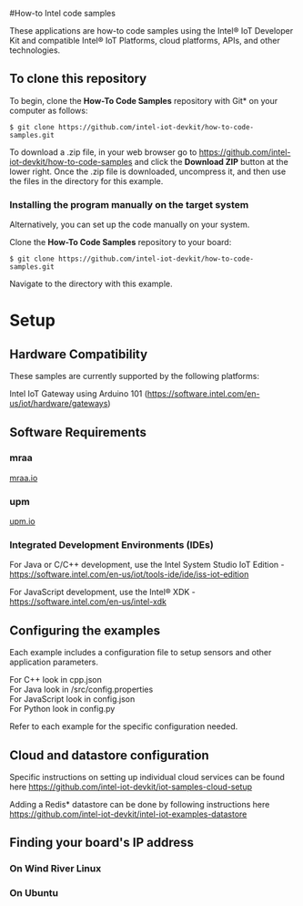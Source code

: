 #How-to Intel code samples

These applications are how-to code samples using the Intel® IoT Developer Kit and compatible Intel® IoT Platforms, cloud platforms, APIs, and other technologies. 

## To clone this repository

To begin, clone the **How-To Code Samples** repository with Git\* on your computer as follows:

    $ git clone https://github.com/intel-iot-devkit/how-to-code-samples.git

To download a .zip file, in your web browser go to <a href="https://github.com/intel-iot-devkit/how-to-code-samples">https://github.com/intel-iot-devkit/how-to-code-samples</a> and click the **Download ZIP** button at the lower right. Once the .zip file is downloaded, uncompress it, and then use the files in the directory for this example.

### Installing the program manually on the target system

Alternatively, you can set up the code manually on your system.

Clone the **How-To Code Samples** repository to your board:

    $ git clone https://github.com/intel-iot-devkit/how-to-code-samples.git

Navigate to the directory with this example.

# Setup

## Hardware Compatibility

These samples are currently supported by the following platforms:

Intel IoT Gateway using Arduino 101 (https://software.intel.com/en-us/iot/hardware/gateways) 

## Software Requirements

### mraa

[mraa.io](mraa.io)

### upm

[upm.io](upm.io)

### Integrated Development Environments (IDEs)

For Java or C/C++ development, use the Intel System Studio IoT Edition - https://software.intel.com/en-us/iot/tools-ide/ide/iss-iot-edition 

For JavaScript development, use the Intel® XDK - https://software.intel.com/en-us/intel-xdk

## Configuring the examples

Each example includes a configuration file to setup sensors and other application parameters.

For C++ look in cpp.json  
For Java look in /src/config.properties  
For JavaScript look in config.json  
For Python look in config.py  

Refer to each example for the specific configuration needed.

## Cloud and datastore configuration

Specific instructions on setting up individual cloud services can be found here https://github.com/intel-iot-devkit/iot-samples-cloud-setup

Adding a Redis\* datastore can be done by following instructions here https://github.com/intel-iot-devkit/intel-iot-examples-datastore 

## Finding your board's IP address

### On Wind River Linux

### On Ubuntu

##

